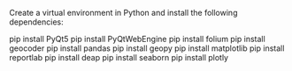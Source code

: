 Create a virtual environment in Python and install the following dependencies:

pip install PyQt5
pip install PyQtWebEngine
pip install folium
pip install geocoder
pip install pandas
pip install geopy
pip install matplotlib
pip install reportlab
pip install deap
pip install seaborn
pip install plotly
